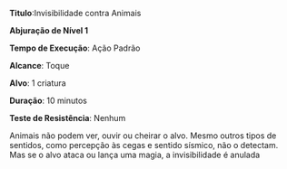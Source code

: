 **Titulo**:Invisibilidade contra Animais

**Abjuração de Nível 1**

**Tempo de Execução**: Ação Padrão

**Alcance**: Toque

**Alvo**: 1 criatura

**Duração**: 10 minutos

**Teste de Resistência**: Nenhum

Animais não podem ver, ouvir ou cheirar o alvo. Mesmo outros tipos de sentidos, como percepção às cegas e sentido sísmico, não o detectam. Mas se o alvo ataca ou lança uma magia, a invisibilidade é anulada
